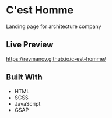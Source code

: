 # C'est Homme

Landing page for architecture company

## Live Preview

https://reymanov.github.io/c-est-homme/

## Built With

* HTML
* SCSS
* JavaScript
* GSAP

